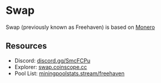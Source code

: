# Swap

Swap (previously known as Freehaven) is based on [Monero](README_original.md)  

## Resources

- Discord: [discord.gg/SmcFCPu](https://discord.gg/SmcFCPu)
- Explorer: [swap.coinscope.cc](https://swap.coinscope.cc/)
- Pool List: [miningpoolstats.stream/freehaven](https://miningpoolstats.stream/freehaven)

